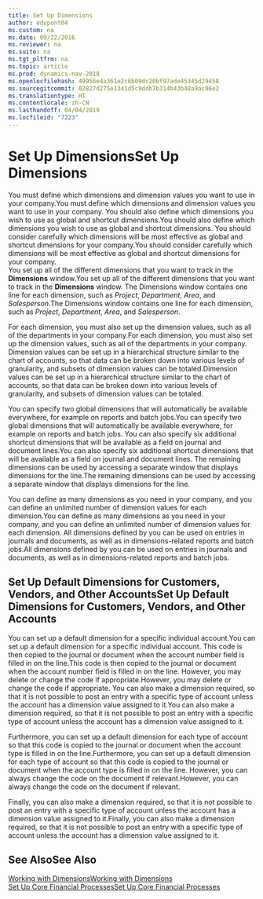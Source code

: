 ```yaml
---
title: Set Up Dimensions
author: edupont04
ms.custom: na
ms.date: 09/22/2016
ms.reviewer: na
ms.suite: na
ms.tgt_pltfrm: na
ms.topic: article
ms.prod: dynamics-nav-2018
ms.openlocfilehash: 49956e4a361e2c6b09dc20bf97ade45345d29458
ms.sourcegitcommit: 02827d275e1341d5c9ddb7b314b43b48a9ac96e2
ms.translationtype: HT
ms.contentlocale: zh-CN
ms.lasthandoff: 04/04/2019
ms.locfileid: "7223"
---
```

# <a name="set-up-dimensions"></a><span data-ttu-id="c9f3b-102">Set Up Dimensions</span><span class="sxs-lookup"><span data-stu-id="c9f3b-102">Set Up Dimensions</span></span>
<span data-ttu-id="c9f3b-103">You must define which dimensions and dimension values you want to use in your company.</span><span class="sxs-lookup"><span data-stu-id="c9f3b-103">You must define which dimensions and dimension values you want to use in your company.</span></span> <span data-ttu-id="c9f3b-104">You should also define which dimensions you wish to use as global and shortcut dimensions.</span><span class="sxs-lookup"><span data-stu-id="c9f3b-104">You should also define which dimensions you wish to use as global and shortcut dimensions.</span></span> <span data-ttu-id="c9f3b-105">You should consider carefully which dimensions will be most effective as global and shortcut dimensions for your company.</span><span class="sxs-lookup"><span data-stu-id="c9f3b-105">You should consider carefully which dimensions will be most effective as global and shortcut dimensions for your company.</span></span>  
<span data-ttu-id="c9f3b-106">You set up all of the different dimensions that you want to track in the **Dimensions** window.</span><span class="sxs-lookup"><span data-stu-id="c9f3b-106">You set up all of the different dimensions that you want to track in the **Dimensions** window.</span></span> <span data-ttu-id="c9f3b-107">The Dimensions window contains one line for each dimension, such as *Project*, *Department*, *Area*, and *Salesperson*.</span><span class="sxs-lookup"><span data-stu-id="c9f3b-107">The Dimensions window contains one line for each dimension, such as *Project*, *Department*, *Area*, and *Salesperson*.</span></span>  

<span data-ttu-id="c9f3b-108">For each dimension, you must also set up the dimension values, such as all of the departments in your company.</span><span class="sxs-lookup"><span data-stu-id="c9f3b-108">For each dimension, you must also set up the dimension values, such as all of the departments in your company.</span></span> <span data-ttu-id="c9f3b-109">Dimension values can be set up in a hierarchical structure similar to the chart of accounts, so that data can be broken down into various levels of granularity, and subsets of dimension values can be totaled.</span><span class="sxs-lookup"><span data-stu-id="c9f3b-109">Dimension values can be set up in a hierarchical structure similar to the chart of accounts, so that data can be broken down into various levels of granularity, and subsets of dimension values can be totaled.</span></span>  

<span data-ttu-id="c9f3b-110">You can specify two global dimensions that will automatically be available everywhere, for example on reports and batch jobs.</span><span class="sxs-lookup"><span data-stu-id="c9f3b-110">You can specify two global dimensions that will automatically be available everywhere, for example on reports and batch jobs.</span></span> <span data-ttu-id="c9f3b-111">You can also specify six additional shortcut dimensions that will be available as a field on journal and document lines.</span><span class="sxs-lookup"><span data-stu-id="c9f3b-111">You can also specify six additional shortcut dimensions that will be available as a field on journal and document lines.</span></span> <span data-ttu-id="c9f3b-112">The remaining dimensions can be used by accessing a separate window that displays dimensions for the line.</span><span class="sxs-lookup"><span data-stu-id="c9f3b-112">The remaining dimensions can be used by accessing a separate window that displays dimensions for the line.</span></span>  

<span data-ttu-id="c9f3b-113">You can define as many dimensions as you need in your company, and you can define an unlimited number of dimension values for each dimension.</span><span class="sxs-lookup"><span data-stu-id="c9f3b-113">You can define as many dimensions as you need in your company, and you can define an unlimited number of dimension values for each dimension.</span></span> <span data-ttu-id="c9f3b-114">All dimensions defined by you can be used on entries in journals and documents, as well as in dimensions-related reports and batch jobs.</span><span class="sxs-lookup"><span data-stu-id="c9f3b-114">All dimensions defined by you can be used on entries in journals and documents, as well as in dimensions-related reports and batch jobs.</span></span>  

## <a name="set-up-default-dimensions-for-customers-vendors-and-other-accounts"></a><span data-ttu-id="c9f3b-115">Set Up Default Dimensions for Customers, Vendors, and Other Accounts</span><span class="sxs-lookup"><span data-stu-id="c9f3b-115">Set Up Default Dimensions for Customers, Vendors, and Other Accounts</span></span>
<span data-ttu-id="c9f3b-116">You can set up a default dimension for a specific individual account.</span><span class="sxs-lookup"><span data-stu-id="c9f3b-116">You can set up a default dimension for a specific individual account.</span></span> <span data-ttu-id="c9f3b-117">This code is then copied to the journal or document when the account number field is filled in on the line.</span><span class="sxs-lookup"><span data-stu-id="c9f3b-117">This code is then copied to the journal or document when the account number field is filled in on the line.</span></span> <span data-ttu-id="c9f3b-118">However, you may delete or change the code if appropriate.</span><span class="sxs-lookup"><span data-stu-id="c9f3b-118">However, you may delete or change the code if appropriate.</span></span> <span data-ttu-id="c9f3b-119">You can also make a dimension required, so that it is not possible to post an entry with a specific type of account unless the account has a dimension value assigned to it.</span><span class="sxs-lookup"><span data-stu-id="c9f3b-119">You can also make a dimension required, so that it is not possible to post an entry with a specific type of account unless the account has a dimension value assigned to it.</span></span>  

<span data-ttu-id="c9f3b-120">Furthermore, you can set up a default dimension for each type of account so that this code is copied to the journal or document when the account type is filled in on the line.</span><span class="sxs-lookup"><span data-stu-id="c9f3b-120">Furthermore, you can set up a default dimension for each type of account so that this code is copied to the journal or document when the account type is filled in on the line.</span></span> <span data-ttu-id="c9f3b-121">However, you can always change the code on the document if relevant.</span><span class="sxs-lookup"><span data-stu-id="c9f3b-121">However, you can always change the code on the document if relevant.</span></span>  

<span data-ttu-id="c9f3b-122">Finally, you can also make a dimension required, so that it is not possible to post an entry with a specific type of account unless the account has a dimension value assigned to it.</span><span class="sxs-lookup"><span data-stu-id="c9f3b-122">Finally, you can also make a dimension required, so that it is not possible to post an entry with a specific type of account unless the account has a dimension value assigned to it.</span></span>

## <a name="see-also"></a><span data-ttu-id="c9f3b-123">See Also</span><span class="sxs-lookup"><span data-stu-id="c9f3b-123">See Also</span></span>
[<span data-ttu-id="c9f3b-124">Working with Dimensions</span><span class="sxs-lookup"><span data-stu-id="c9f3b-124">Working with Dimensions</span></span>](finance-dimensions.md)  
[<span data-ttu-id="c9f3b-125">Set Up Core Financial Processes</span><span class="sxs-lookup"><span data-stu-id="c9f3b-125">Set Up Core Financial Processes</span></span>](finance-setup-finance.md)
